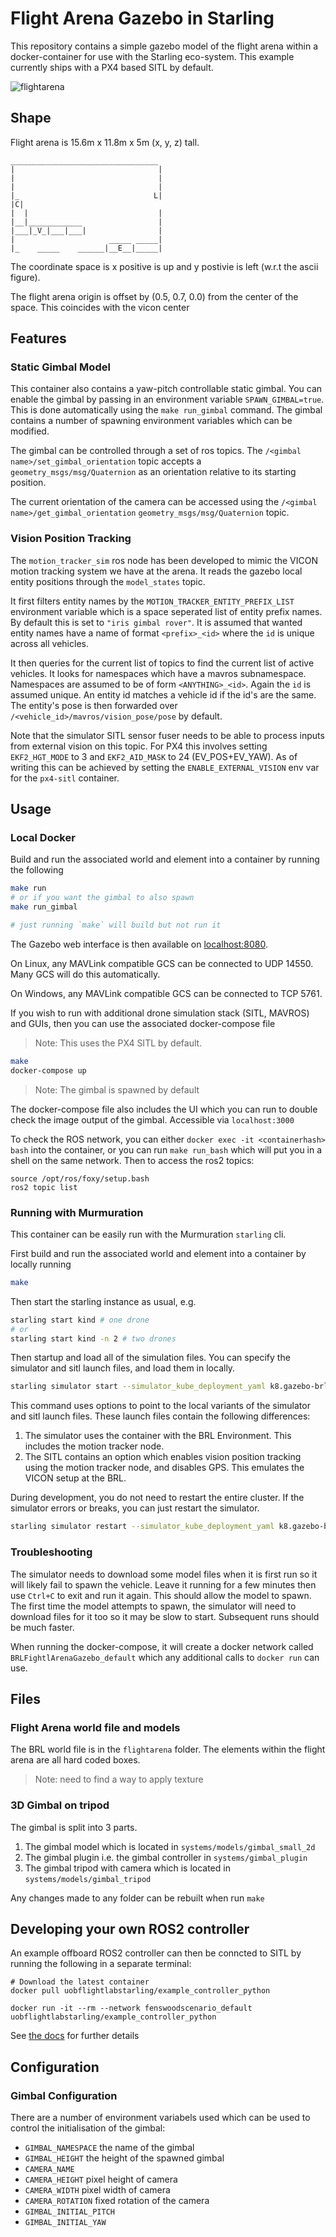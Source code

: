 # Flight Arena Gazebo in Starling

This repository contains a simple gazebo model of the flight arena within a docker-container for use with the Starling eco-system. This example currently ships with a PX4 based SITL by default.

![flightarena](flightarena.png)

## Shape

Flight arena is 15.6m x 11.8m x 5m (x, y, z) tall.

```
_________________________________
|                                |
|                                |
|                                |
|_                              L|
|C|
|  |                             |
|__|____________                 |
|___|_V_|___|___|                |
|                     _____ _____|
|_    _____    ______|__E__|_____|
```


The coordinate space is x positive is up and y postivie is left (w.r.t the ascii figure).

The flight arena origin is offset by (0.5, 0.7, 0.0) from the center of the space. This coincides with the vicon center

## Features

### Static Gimbal Model

This container also contains a yaw-pitch controllable static gimbal. You can enable the gimbal by passing in an environment variable `SPAWN_GIMBAL=true`. This is done automatically using the `make run_gimbal` command. The gimbal contains a number of spawning environment variables which can be modified. 

The gimbal can be controlled through a set of ros topics. The `/<gimbal name>/set_gimbal_orientation` topic accepts a `geometry_msgs/msg/Quaternion` as an orientation relative to its starting position. 

The current orientation of the camera can be accessed using the `/<gimbal name>/get_gimbal_orientation` `geometry_msgs/msg/Quaternion` topic.

### Vision Position Tracking

The `motion_tracker_sim` ros node has been developed to mimic the VICON motion tracking system we have at the arena. It reads the gazebo local entity positions through the `model_states` topic.

It first filters entity names by the `MOTION_TRACKER_ENTITY_PREFIX_LIST` environment variable which is a space seperated list of entity prefix names. By default this is set to `"iris gimbal rover"`. It is assumed that wanted entity names have a name of format `<prefix>_<id>` where the `id` is unique across all vehicles.

It then queries for the current list of topics to find the current list of active vehicles. It looks for namespaces which have a mavros subnamespace. Namespaces are assumed to be of form `<ANYTHING>_<id>`. Again the `id` is assumed unique. An entity id matches a vehicle id if the id's are the same. The entity's pose is then forwarded over `/<vehicle_id>/mavros/vision_pose/pose` by default.

Note that the simulator SITL sensor fuser needs to be able to process inputs from external vision on this topic. For PX4 this involves setting `EKF2_HGT_MODE` to 3 and `EKF2_AID_MASK` to 24 (EV_POS+EV_YAW). As of writing this can be achieved by setting the `ENABLE_EXTERNAL_VISION` env var for the `px4-sitl` container.

## Usage

### Local Docker

Build and run the associated world and element into a container by running the following
```sh
make run
# or if you want the gimbal to also spawn
make run_gimbal

# just running `make` will build but not run it
```

The Gazebo web interface is then available on [localhost:8080](http://localhost:8080).

On Linux, any MAVLink compatible GCS can be connected to UDP 14550. Many GCS will do this automatically.

On Windows, any MAVLink compatible GCS can be connected to TCP 5761.

If you wish to run with additional drone simulation stack (SITL, MAVROS) and GUIs, then you can use the associated docker-compose file

> Note: This uses the PX4 SITL by default.

```sh
make
docker-compose up
```

> Note: The gimbal is spawned by default

The docker-compose file also includes the UI which you can run to double check the image output of the gimbal. Accessible via `localhost:3000`

To check the ROS network, you can either `docker exec -it <containerhash> bash` into the container, or you can run `make run_bash` which will put you in a shell on the same network. Then to access the ros2 topics:
```
source /opt/ros/foxy/setup.bash
ros2 topic list
```

### Running with Murmuration

This container can be easily run with the Murmuration `starling` cli.

First build and run the associated world and element into a container by locally running
```sh
make
```

Then start the starling instance as usual, e.g.
```sh
starling start kind # one drone
# or
starling start kind -n 2 # two drones
```

Then startup and load all of the simulation files. You can specify the simulator and sitl launch files, and load them in locally.
```sh
starling simulator start --simulator_kube_deployment_yaml k8.gazebo-brl.yaml --sitl_kube_deployment_yaml k8.px4-sitl.yaml --load
```

This command uses options to point to the local variants of the simulator and sitl launch files. These launch files contain the following differences:
1. The simulator uses the container with the BRL Environment. This includes the motion tracker node.
2. The SITL contains an option which enables vision position tracking using the motion tracker node, and disables GPS. This emulates the VICON setup at the BRL.

During development, you do not need to restart the entire cluster. If the simulator errors or breaks, you can just restart the simulator. 

```sh
starling simulator restart --simulator_kube_deployment_yaml k8.gazebo-brl.yaml --sitl_kube_deployment_yaml k8.px4-sitl.yaml --load
```

### Troubleshooting

The simulator needs to download some model files when it is first run so it will likely fail to spawn the vehicle.
Leave it running for a few minutes then use `Ctrl+C` to exit and run it again. This should allow the model to spawn.
The first time the model attempts to spawn, the simulator will need to download files for it too so it may be slow to
start. Subsequent runs should be much faster.

When running the docker-compose, it will create a docker network called `BRLFightlArenaGazebo_default` which any additional calls to `docker run` can use.

## Files

### Flight Arena world file and models

The BRL world file is in the `flightarena` folder. The elements within the flight arena are all hard coded boxes.

> Note: need to find a way to apply texture

### 3D Gimbal on tripod

The gimbal is split into 3 parts.

1. The gimbal model which is located in `systems/models/gimbal_small_2d`
2. The gimbal plugin i.e. the gimbal controller in `systems/gimbal_plugin`
3. The gimbal tripod with camera which is located in `systems/models/gimbal_tripod`

Any changes made to any folder can be rebuilt when run `make`

## Developing your own ROS2 controller

An example offboard ROS2 controller can then be conncted to SITL by running the following in a separate terminal:

```
# Download the latest container
docker pull uobflightlabstarling/example_controller_python

docker run -it --rm --network fenswoodscenario_default uobflightlabstarling/example_controller_python
```

See [the docs](https://docs.starlinguas.dev/guide/single-drone-local-machine/#2-running-example-ros2-offboard-controller-node) for further details

## Configuration

### Gimbal Configuration

There are a number of environment variabels used which can be used to control the initialisation of the gimbal:

- `GIMBAL_NAMESPACE` the name of the gimbal
- `GIMBAL_HEIGHT` the height of the spawned gimbal
- `CAMERA_NAME` 
- `CAMERA_HEIGHT` pixel height of camera
- `CAMERA_WIDTH` pixel width of camera
- `CAMERA_ROTATION` fixed rotation of the camera
- `GIMBAL_INITIAL_PITCH` 
- `GIMBAL_INITIAL_YAW`
